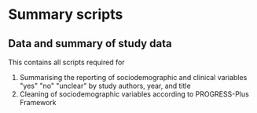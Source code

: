 # Summary scripts
## Data and summary of study data
This contains all scripts required for
<br>
1. Summarising the reporting of sociodemographic and clinical variables "yes" "no" "unclear" by study authors, year, and title 
2. Cleaning of sociodemographic variables according to PROGRESS-Plus Framework

